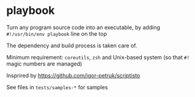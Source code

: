 # playbook

Turn any program source code into an executable, by adding `#!/usr/bin/env playbook` line on the top

The dependency and build process is taken care of.

Minimum requirement: `coreutils`, `zsh` 
and Unix-based system (so that `#!` magic numbers are managed)

Insprired by https://github.com/igor-petruk/scriptisto

See files in `tests/samples-*` for samples
